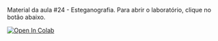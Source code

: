 Material da aula #24 - Esteganografia. Para abrir o laboratório, clique no botão abaixo.

[![Open In Colab](https://colab.research.google.com/assets/colab-badge.svg)](https://colab.research.google.com/github/wlcosta/es235_pdi/blob/master/24_esteganografia/Esteganografia.ipynb)

